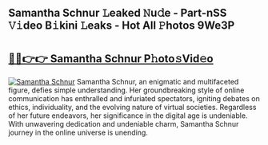 ## Samantha Schnur 𝙻eaked 𝙽u𝚍e - Part-nSS 𝚅𝚒deo B𝚒kini 𝙻eaks - Hot All 𝙿hotos 9We3P

# <h2><a href="http://ld3atcr.urlbe.top/?page=Samantha+Schnur">🔗🔗👉👉 Samantha Schnur P𝚑oto𝚜Vid𝚎o</a></h2>

[![Samantha Schnur](https://i.imgur.com/eBuTRDB.gif)](http://ld3atcr.urlbe.top/?page=Samantha+Schnur)
Samantha Schnur, an enigmatic and multifaceted figure, defies simple understanding. Her groundbreaking style of online communication has enthralled and infuriated spectators, igniting debates on ethics, individuality, and the evolving nature of virtual societies. Regardless of her future endeavors, her significance in the digital age is undeniable. With unwavering dedication and undeniable charm, Samantha Schnur journey in the online universe is unending.
